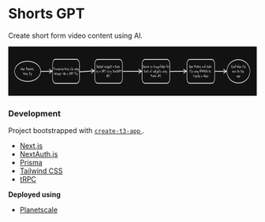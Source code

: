 # Shorts GPT

Create short form video content using AI.

<img src="concept.png" style="min-height: 100px; background">

### Development

Project bootstrapped with [`create-t3-app` ](https://create.t3.gg/) .
- [Next.js](https://nextjs.org)
- [NextAuth.js](https://next-auth.js.org)
- [Prisma](https://prisma.io)
- [Tailwind CSS](https://tailwindcss.com)
- [tRPC](https://trpc.io)

**Deployed using**
- [Planetscale](https://planetscale.com/)
